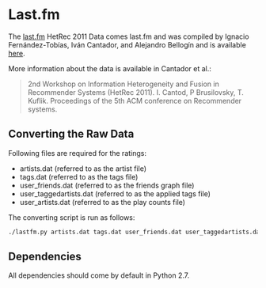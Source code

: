 # Last.fm

The [last.fm](http://www.last.fm/) HetRec 2011 Data comes last.fm and was
compiled by Ignacio Fernández-Tobías, Iván Cantador, and Alejandro Bellogín
and is available [here](http://grouplens.org/datasets/hetrec-2011/).

More information about the data is available in Cantador et al.:

> 2nd Workshop on Information Heterogeneity and Fusion in Recommender Systems
> (HetRec 2011). I. Cantod, P Brusilovsky, T. Kuflik. Proceedings of the 5th
> ACM conference on Recommender systems.

## Converting the Raw Data

Following files are required for the ratings:

- artists.dat (referred to as the artist file)
- tags.dat (referred to as the tags file)
- user_friends.dat (referred to as the friends graph file)
- user_taggedartists.dat (referred to as the applied tags file)
- user_artists.dat (referred to as the play counts file)

The converting script is run as follows:

```bash
./lastfm.py artists.dat tags.dat user_friends.dat user_taggedartists.dat user_artists.dat
```

## Dependencies

All dependencies should come by default in Python 2.7.

